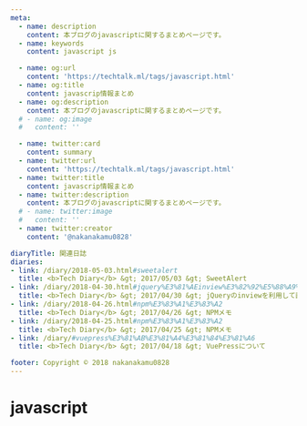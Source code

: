 ```yaml
---
meta:
  - name: description
    content: 本ブログのjavascriptに関するまとめページです。
  - name: keywords
    content: javascript js

  - name: og:url
    content: 'https://techtalk.ml/tags/javascript.html'
  - name: og:title
    content: javascrip情報まとめ
  - name: og:description
    content: 本ブログのjavascriptに関するまとめページです。
  # - name: og:image
  #   content: ''

  - name: twitter:card
    content: summary
  - name: twitter:url
    content: 'https://techtalk.ml/tags/javascript.html'
  - name: twitter:title
    content: javascrip情報まとめ
  - name: twitter:description
    content: 本ブログのjavascriptに関するまとめページです。
  # - name: twitter:image
  #   content: ''
  - name: twitter:creator
    content: '@nakanakamu0828'

diaryTitle: 関連日誌
diaries:
- link: /diary/2018-05-03.html#sweetalert
  title: <b>Tech Diary</b> &gt; 2017/05/03 &gt; SweetAlert
- link: /diary/2018-04-30.html#jquery%E3%81%AEinview%E3%82%92%E5%88%A9%E7%94%A8%E3%81%97%E3%81%A6%E7%94%BB%E9%9D%A2%E3%81%AB%E8%A1%A8%E7%A4%BA%E3%81%95%E3%82%8C%E3%81%9F%E3%82%BF%E3%82%A4%E3%83%9F%E3%83%B3%E3%82%B0%E3%81%A7%E3%82%A4%E3%83%99%E3%83%B3%E3%83%88%E3%82%92%E7%99%BA%E7%94%9F%E3%81%95%E3%81%9B%E3%82%8B
  title: <b>Tech Diary</b> &gt; 2017/04/30 &gt; jQueryのinviewを利用して画面に表示されたタイミングでイベントを発生させる
- link: /diary/2018-04-26.html#npm%E3%83%A1%E3%83%A2
  title: <b>Tech Diary</b> &gt; 2017/04/26 &gt; NPMメモ
- link: /diary/2018-04-25.html#npm%E3%83%A1%E3%83%A2
  title: <b>Tech Diary</b> &gt; 2017/04/25 &gt; NPMメモ
- link: /diary/#vuepress%E3%81%AB%E3%81%A4%E3%81%84%E3%81%A6
  title: <b>Tech Diary</b> &gt; 2017/04/18 &gt; VuePressについて

footer: Copyright © 2018 nakanakamu0828
---
```

# javascript